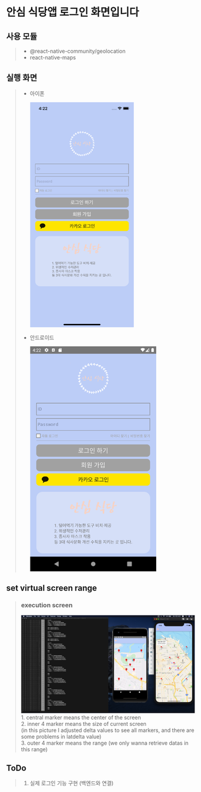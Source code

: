 # 안심 식당앱 로그인 화면입니다

## 사용 모듈

> - @react-native-community/geolocation
> - react-native-maps

## 실행 화면

> - 아이폰
>
>   <img src="./screen_img/exe_ios.png" width="auto" height="600">
>
> - 안드로이드
>
>   <img src="./screen_img/exe_and.png" width="auto" height="600">

## set virtual screen range

> ### execution screen
>
> <img src="./screen_img/virtual_screen.png" width="500" height="auto">
> 1. central marker means the center of the screen<br>
> 2. inner 4 marker means the size of current screen<br>
>    (in this picture I adjusted delta values to see all markers, and there are some problems in latdelta value)<br>
> 3. outer 4 marker means the range (we only wanna retrieve datas in this range)

## ToDo

> 1. 실제 로그인 기능 구현 (백엔드와 연결)
